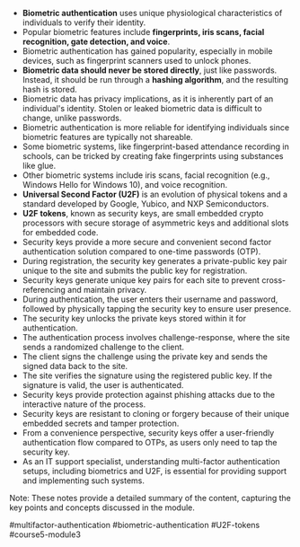 - **Biometric authentication** uses unique physiological characteristics of individuals to verify their identity.
- Popular biometric features include **fingerprints, iris scans, facial recognition, gate detection, and voice**.
- Biometric authentication has gained popularity, especially in mobile devices, such as fingerprint scanners used to unlock phones.
- **Biometric data should never be stored directly**, just like passwords. Instead, it should be run through a **hashing algorithm**, and the resulting hash is stored.
- Biometric data has privacy implications, as it is inherently part of an individual's identity. Stolen or leaked biometric data is difficult to change, unlike passwords.
- Biometric authentication is more reliable for identifying individuals since biometric features are typically not shareable.
- Some biometric systems, like fingerprint-based attendance recording in schools, can be tricked by creating fake fingerprints using substances like glue.
- Other biometric systems include iris scans, facial recognition (e.g., Windows Hello for Windows 10), and voice recognition.
- **Universal Second Factor (U2F)** is an evolution of physical tokens and a standard developed by Google, Yubico, and NXP Semiconductors.
- **U2F tokens**, known as security keys, are small embedded crypto processors with secure storage of asymmetric keys and additional slots for embedded code.
- Security keys provide a more secure and convenient second factor authentication solution compared to one-time passwords (OTP).
- During registration, the security key generates a private-public key pair unique to the site and submits the public key for registration.
- Security keys generate unique key pairs for each site to prevent cross-referencing and maintain privacy.
- During authentication, the user enters their username and password, followed by physically tapping the security key to ensure user presence.
- The security key unlocks the private keys stored within it for authentication.
- The authentication process involves challenge-response, where the site sends a randomized challenge to the client.
- The client signs the challenge using the private key and sends the signed data back to the site.
- The site verifies the signature using the registered public key. If the signature is valid, the user is authenticated.
- Security keys provide protection against phishing attacks due to the interactive nature of the process.
- Security keys are resistant to cloning or forgery because of their unique embedded secrets and tamper protection.
- From a convenience perspective, security keys offer a user-friendly authentication flow compared to OTPs, as users only need to tap the security key.
- As an IT support specialist, understanding multi-factor authentication setups, including biometrics and U2F, is essential for providing support and implementing such systems.

Note: These notes provide a detailed summary of the content, capturing the key points and concepts discussed in the module.

#multifactor-authentication #biometric-authentication #U2F-tokens #course5-module3 